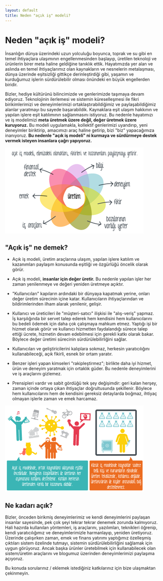 ```yaml
---
layout: default
title: Neden "açık iş" modeli?
---
```


# Neden "açık iş" modeli?

İnsanlığın dünya üzerindeki uzun yolculuğu boyunca, toprak ve su gibi en temel ihtiyaçlara ulaşımının engellenmesinden başlayıp, üretilen teknoloji ve ürünlerin birer meta haline geldiğine tanıklık ettik. Hayatımızda yer alan ve aslında en temel ihtiyaçlarımız olan kaynakların ve nesnelerin metalaşması, dünya üzerinde eşitsizliği gittikçe derinleştirdiği gibi, yaşamın ve kurduğumuz işlerin sürdürülebilir olması önündeki en büyük engellerden biridir.

Bizler, hediye kültürünü bilincimizde ve genlerimizde taşımaya devam ediyoruz. Teknolojinin ilerlemesi ve sistemin küreselleşmesi ile fikri birikimlerimizi ve deneyimlerimizi ortaklaştırabildiğimiz ve paylaşabildiğimiz alanlar yaratmayı bu sayede başarabildik. Kaynaklara eşit ulaşım hakkının ve yapılan işlere eşit katılımının sağlanmasını istiyoruz. Bu nedenle hayatımızı ve iş modelimizi **meta üretmek üzere değil, değer üretmek üzere kuruyoruz.**
Bu modeli uygulamakla, kollektif genlerimizi uyandırıp, yeni deneyimler biriktirip, amacımızı araç haline getirip, bizi "biz" yapacağımıza inanıyoruz. **Bu nedenle "açık iş modeli" ni kurmaya ve sürdürmeye destek vermek isteyen insanlara çağrı yapıyoruz.**

![Acik İş Modeli](https://github.com/lala-projesi/lala-projesi.github.io/blob/master/images/lala-img-w-01.png?raw=true)

## "Açık iş" ne demek?

* Açık iş modeli, üretim araçlarına ulaşım, yapılan işlere katılım ve kazanımları paylaşım konusunda eşitliği ve özgürlüğü öncelik olarak görür.

* Açık iş modeli, **insanlar için değer üretir.** Bu nedenle yapılan işler her zaman yenilenmeye ve değeri yeniden üretmeye açıktır.

* "Kullanıcıları" kapıların ardındaki bir dünyaya kapatmak yerine, onları değer üretim sürecinin içine katar. Kullanıcıların ihtiyaçlarından ve bildirimlerinden ilham alarak yenilenir, gelişir.

* Kullanıcı ve üreticileri ile "müşteri-satıcı" ilişkisi ile "alış-veriş" yapmaz. İş karşılığında bir servet talep ederek hem kendisini hem kullanıcılarını bu bedeli ödemek için daha çok çalışmaya mahkum etmez. Yaptığı işi bir hizmet olarak görür ve kullanıcı hizmetten faydalandığı sürece talep ettiği ücrete, hizmetin devam edebilmesi için gerekli katkı olarak bakar. Böylece değer üretimi sürecinin sürdürülebilirliğini sağlar.

* Kullanıcıları ve geliştiricilerini kalıplara sokmaz, herkesin yaratıcılığını kullanabileceği, açık fikirli, esnek bir ortam yaratır.

* Benzer işleri yapan kimseleri "rakipleştirmez"; birlikte daha iyi hizmet, ürün ve deneyim yaratmak için ortaklık güder. Bu nedenle deneyimlerini ve iş araçlarını gizlemez.

* Prensipleri vardır ve sabit gördüğü tek şey değişimdir: geri kalan herşey, zaman içinde ortaya çıkan ihtiyaçlar doğrultusunda şekillenir. Böylece hem kullanıcılarını hem de kendisini gereksiz detaylarda boğmaz, ihtiyaç olmayan işlerle zaman ve emek harcamaz.

![Açık İş Modeli ve Klasik İş Modeli Karşılaştırması](https://github.com/lala-projesi/lala-projesi.github.io/blob/master/images/lala-img-w-02.png?raw=true)


## Ne kadarı açık?

Bizler, önceden birikmiş deneyimlerimiz ve kendi deneyimlerini paylaşan insanlar sayesinde, pek çok şeyi tekrar tekrar denemek zorunda kalmıyoruz. Hali hazırda kullanılan yöntemleri, iş araçlarını, yazılımları, teknikleri öğrenip, kendi yaratıcılığımız ve deneyimlerimizle harmanlayıp, yeniden üretiyoruz.
Üzerinde çalışırken zaman, emek ve finans yatırımı yaptığımız özelleşmiş çıktıları sistem özelinde tutmayı, sistemin sürdürülebilirliğini sağlamak için uygun görüyoruz. Ancak başka ürünler üretebilmek için kullanabilecek olan sistem/üretim araçlarını ve blogumuz üzerinden deneyimlerimizi paylaşıma açıyoruz.

Bu konuda sorularınız / eklemek istediğiniz katkılarınız için bize ulaşmaktan çekinmeyin.

